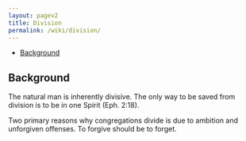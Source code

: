 ```yaml
---
layout: pagev2
title: Division
permalink: /wiki/division/
---
```

- [Background](#background)

## Background

The natural man is inherently divisive. The only way to be saved from division is to be in one Spirit (Eph. 2:18).

Two primary reasons why congregations divide is due to ambition and unforgiven offenses. To forgive should be to forget. 